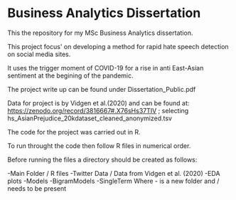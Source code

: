 # Business Analytics Dissertation
This the repository for my MSc Business Analytics dissertation. 

This project focus' on developing a method for rapid hate speech detection on social media sites.

It uses the trigger moment of COVID-19 for a rise in anti East-Asian sentiment at the begining of the pandemic.

The project write up can be found under Dissertation_Public.pdf

Data for project is by Vidgen et al.(2020) and can be found at: https://zenodo.org/record/3816667#.X76sHs37TIV ; selecting hs_AsianPrejudice_20kdataset_cleaned_anonymized.tsv

The code for the project was carried out in R.

To run throught the code then follow R files in numerical order.

Before running the files a directory should be created as follows:


-Main Folder
  / R files
    -Twitter Data 
   / Data from Vidgen et al. (2020)
    -EDA plots 
    -Models
      -BigramModels
      -SingleTerm
Where - is a new folder and / needs to be present
